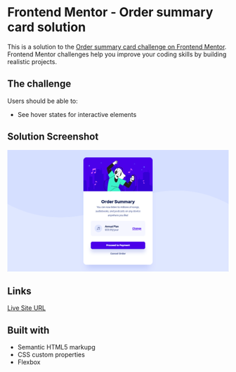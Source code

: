 # Frontend Mentor - Order summary card solution

This is a solution to the [Order summary card challenge on Frontend Mentor](https://www.frontendmentor.io/challenges/order-summary-component-QlPmajDUj). Frontend Mentor challenges help you improve your coding skills by building realistic projects. 

## The challenge

Users should be able to:

- See hover states for interactive elements

## Solution Screenshot

![](images/order-summary-component_solution_screenshot.png)

## Links

[Live Site URL](https://sutilly-frontend-mentor-order-summary.netlify.app/)

## Built with

- Semantic HTML5 markupg
- CSS custom properties
- Flexbox
